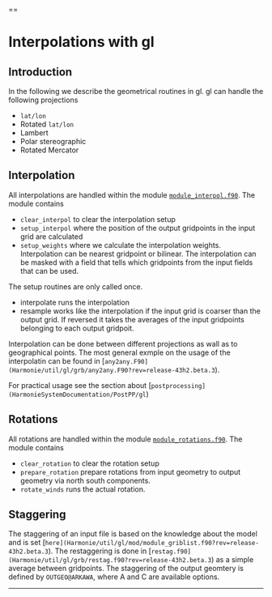 
==
# Interpolations with gl

## Introduction

In the following we describe the geometrical routines in gl. gl can handle the following projections

 * `lat/lon`
 * Rotated `lat/lon`
 * Lambert
 * Polar stereographic
 * Rotated Mercator

## Interpolation

 All interpolations are handled within the module [`module_interpol.f90`](Harmonie/util/gl/mod/module_interpol.f90?rev=release-43h2.beta.3). The module contains 

 * `clear_interpol` to clear the interpolation setup
 * `setup_interpol` where the position of the output gridpoints in the input grid are calculated
 * `setup_weights` where we calculate the interpolation weights. Interpolation can be nearest gridpoint or bilinear. The interpolation can be masked with a field
   that tells which gridpoints from the input fields that can be used. 

 The setup routines are only called once.

 * interpolate runs the interpolation
 * resample works like the interpolation if the input grid is coarser than the output grid. If reversed it takes the averages of the input gridpoints belonging to each output gridpoit.

 Interpolation can be done between different projections as wall as to geographical points. The most general exmple on the usage of the interpolatin can be found in  [`any2any.F90](Harmonie/util/gl/grb/any2any.F90?rev=release-43h2.beta.3`).

 For practical usage see the section about [`postprocessing](HarmonieSystemDocumentation/PostPP/gl`)


## Rotations

 All rotations are handled within the module [`module_rotations.f90`](Harmonie/util/gl/mod/module_rotations.f90?rev=release-43h2.beta.3). The module contains 

 * `clear_rotation` to clear the rotation setup
 * `prepare_rotation` prepare rotations from input geometry to output geometry via north south components.
 * `rotate_winds` runs the actual rotation.

## Staggering

 The staggering of an input file is based on the knowledge about the model and is set [`here](Harmonie/util/gl/mod/module_griblist.f90?rev=release-43h2.beta.3`). 
 The restaggering is done in [`restag.f90](Harmonie/util/gl/grb/restag.f90?rev=release-43h2.beta.3`) as a simple average between gridpoints. The staggering of the output geomtery
 is defined by `OUTGEO@ARKAWA`, where A and C are available options.



----



